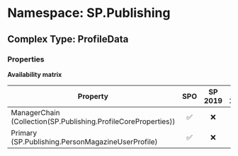 # Namespace: SP.Publishing

## Complex Type: ProfileData

### Properties

**Availability matrix**

Property | SPO | SP 2019 | SP 2016 | SP 2013
----------|:---:|:-------:|:-------:|:-------
ManagerChain (Collection(SP.Publishing.ProfileCoreProperties)) | ✅ | ❌ | ❌ | ❌
Primary (SP.Publishing.PersonMagazineUserProfile) | ✅ | ❌ | ❌ | ❌
